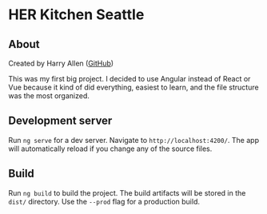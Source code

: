 # HER Kitchen Seattle

## About

Created by Harry Allen ([GitHub](https://github.com/MajesticString))

This was my first big project. I decided to use Angular instead of React or Vue because it kind of did everything, easiest to learn, and the file structure was the most organized.

## Development server

Run `ng serve` for a dev server. Navigate to `http://localhost:4200/`. The app will automatically reload if you change any of the source files.

## Build

Run `ng build` to build the project. The build artifacts will be stored in the `dist/` directory. Use the `--prod` flag for a production build.

